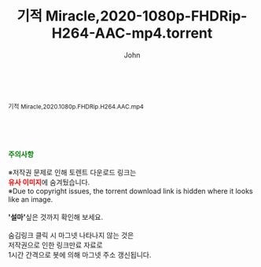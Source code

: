 ﻿---
layout: post
title:  "기적 Miracle,2020-1080p-FHDRip-H264-AAC-mp4.torrent"
author: John
categories: [ 영화 ]
tags: [  ]
image:  
description: "기적 Miracle,2020-1080p-FHDRip-H264-AAC-mp4 torrent 정보 공유"
toc: true
toc_sticky: true
---

<br>
<div class="view-img">
<a class="view_image" href="http://torrentmobile62.com/bbs/view_image.php?fn=%2Fdata%2Ffile%2Fmovie%2F469715843_YxZ0Wl5N_fae5b3b3c5cce02d89bfb93f53f1776d07b090e3.jpg" target="_blank"><img alt="" class="img-tag" content="http://torrentmobile62.com/data/file/movie/469715843_YxZ0Wl5N_fae5b3b3c5cce02d89bfb93f53f1776d07b090e3.jpg" itemprop="image" src="http://torrentmobile62.com/data/file/movie/469715843_YxZ0Wl5N_fae5b3b3c5cce02d89bfb93f53f1776d07b090e3.jpg"/></a></div><div class="view-content" itemprop="description">
<p><span style="font-size:12px;">기적 Miracle,2020.1080p.FHDRip.H264.AAC.mp4</span> </p> </div>
    
<br><br><br>
<p data-ke-size="size16"><b><span style="color: green;">주의사항</span></b><br /><br />※저작권 문제로 인해 토렌트 다운로드 링크는<br /><b><span style="color: red;">유사 이미지</span></b>에 숨겨뒀습니다.<br />※Due to copyright issues, the torrent download link is hidden where it looks like an image.<br /><br /><b>'설마'</b>싶은 것까지 확인해 보세요.<br /><br />숨김링크 클릭 시 마그넷 나타나지 않는 것은<br />저작권으로 인한 링크만료 자료로<br />1시간 간격으로 봇에 의해 마그넷 주소 갱신됩니다.</p>
